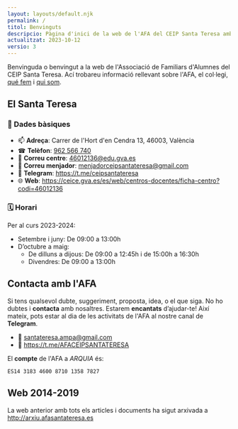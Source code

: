```yaml
---
layout: layouts/default.njk
permalink: /
titol: Benvinguts
descripcio: Pàgina d'inici de la web de l'AFA del CEIP Santa Teresa amb una introducció a la associació i les dades de contacte.
actualitzat: 2023-10-12
versio: 3
---
```


Benvinguda o benvingut a la web de l'Associació de Familiars d'Alumnes del CEIP Santa Teresa. Ací trobareu informació rellevant sobre l'AFA, el col·legi, [qué fem](/que-fem) i [qui som](/qui-som).

## El Santa Teresa

### 📓 Dades bàsiques

* 📫 **Adreça**: Carrer de l'Hort d'en Cendra 13, 46003, València
* ☎ **Telèfon**: [962 566 740](tel:+34962566740)
* 📧 **Correu centre**: <46012136@edu.gva.es>
* 📧 **Correu menjador**: <menjadorceipsantateresa@gmail.com>
* 📢 **Telegram**: <https://t.me/ceipsantateresa>
* 🌐 **Web**: <https://ceice.gva.es/es/web/centros-docentes/ficha-centro?codi=46012136>

### 🗓 Horari 

Per al curs 2023-2024:

* Setembre i juny: De 09:00 a 13:00h
* D’octubre a maig:
  * De dilluns a dijous: De 09:00 a 12:45h i de 15:00h a 16:30h
  * Divendres: De 09:00 a 13:00h

## Contacta amb l'AFA

Si tens qualsevol dubte, suggeriment, proposta, idea, o el que siga. No ho dubtes i **contacta** amb nosaltres. Estarem **encantats** d’ajudar-te! Així mateix, pots estar al dia de les activitats de l'AFA al nostre canal de **Telegram**.

* 📧 <santateresa.ampa@gmail.com>
* 📢 <https://t.me/AFACEIPSANTATERESA>

El **compte** de l'AFA a *ARQUIA* és:

```
ES14 3183 4600 8710 1358 7827
```

## Web 2014-2019

La web anterior amb tots els articles i documents ha sigut arxivada a <http://arxiu.afasantateresa.es>
